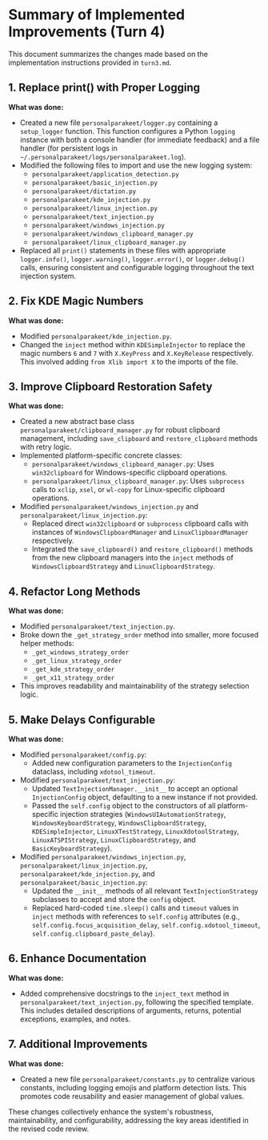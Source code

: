 # Summary of Implemented Improvements (Turn 4)

This document summarizes the changes made based on the implementation instructions provided in `turn3.md`.

## 1. Replace print() with Proper Logging

**What was done:**
- Created a new file `personalparakeet/logger.py` containing a `setup_logger` function. This function configures a Python `logging` instance with both a console handler (for immediate feedback) and a file handler (for persistent logs in `~/.personalparakeet/logs/personalparakeet.log`).
- Modified the following files to import and use the new logging system:
    - `personalparakeet/application_detection.py`
    - `personalparakeet/basic_injection.py`
    - `personalparakeet/dictation.py`
    - `personalparakeet/kde_injection.py`
    - `personalparakeet/linux_injection.py`
    - `personalparakeet/text_injection.py`
    - `personalparakeet/windows_injection.py`
    - `personalparakeet/windows_clipboard_manager.py`
    - `personalparakeet/linux_clipboard_manager.py`
- Replaced all `print()` statements in these files with appropriate `logger.info()`, `logger.warning()`, `logger.error()`, or `logger.debug()` calls, ensuring consistent and configurable logging throughout the text injection system.

## 2. Fix KDE Magic Numbers

**What was done:**
- Modified `personalparakeet/kde_injection.py`.
- Changed the `inject` method within `KDESimpleInjector` to replace the magic numbers `6` and `7` with `X.KeyPress` and `X.KeyRelease` respectively. This involved adding `from Xlib import X` to the imports of the file.

## 3. Improve Clipboard Restoration Safety

**What was done:**
- Created a new abstract base class `personalparakeet/clipboard_manager.py` for robust clipboard management, including `save_clipboard` and `restore_clipboard` methods with retry logic.
- Implemented platform-specific concrete classes:
    - `personalparakeet/windows_clipboard_manager.py`: Uses `win32clipboard` for Windows-specific clipboard operations.
    - `personalparakeet/linux_clipboard_manager.py`: Uses `subprocess` calls to `xclip`, `xsel`, or `wl-copy` for Linux-specific clipboard operations.
- Modified `personalparakeet/windows_injection.py` and `personalparakeet/linux_injection.py`:
    - Replaced direct `win32clipboard` or `subprocess` clipboard calls with instances of `WindowsClipboardManager` and `LinuxClipboardManager` respectively.
    - Integrated the `save_clipboard()` and `restore_clipboard()` methods from the new clipboard managers into the `inject` methods of `WindowsClipboardStrategy` and `LinuxClipboardStrategy`.

## 4. Refactor Long Methods

**What was done:**
- Modified `personalparakeet/text_injection.py`.
- Broke down the `_get_strategy_order` method into smaller, more focused helper methods:
    - `_get_windows_strategy_order`
    - `_get_linux_strategy_order`
    - `_get_kde_strategy_order`
    - `_get_x11_strategy_order`
- This improves readability and maintainability of the strategy selection logic.

## 5. Make Delays Configurable

**What was done:**
- Modified `personalparakeet/config.py`:
    - Added new configuration parameters to the `InjectionConfig` dataclass, including `xdotool_timeout`.
- Modified `personalparakeet/text_injection.py`:
    - Updated `TextInjectionManager.__init__` to accept an optional `InjectionConfig` object, defaulting to a new instance if not provided.
    - Passed the `self.config` object to the constructors of all platform-specific injection strategies (`WindowsUIAutomationStrategy`, `WindowsKeyboardStrategy`, `WindowsClipboardStrategy`, `KDESimpleInjector`, `LinuxXTestStrategy`, `LinuxXdotoolStrategy`, `LinuxATSPIStrategy`, `LinuxClipboardStrategy`, and `BasicKeyboardStrategy`).
- Modified `personalparakeet/windows_injection.py`, `personalparakeet/linux_injection.py`, `personalparakeet/kde_injection.py`, and `personalparakeet/basic_injection.py`:
    - Updated the `__init__` methods of all relevant `TextInjectionStrategy` subclasses to accept and store the `config` object.
    - Replaced hard-coded `time.sleep()` calls and `timeout` values in `inject` methods with references to `self.config` attributes (e.g., `self.config.focus_acquisition_delay`, `self.config.xdotool_timeout`, `self.config.clipboard_paste_delay`).

## 6. Enhance Documentation

**What was done:**
- Added comprehensive docstrings to the `inject_text` method in `personalparakeet/text_injection.py`, following the specified template. This includes detailed descriptions of arguments, returns, potential exceptions, examples, and notes.

## 7. Additional Improvements

**What was done:**
- Created a new file `personalparakeet/constants.py` to centralize various constants, including logging emojis and platform detection lists. This promotes code reusability and easier management of global values.

These changes collectively enhance the system's robustness, maintainability, and configurability, addressing the key areas identified in the revised code review.